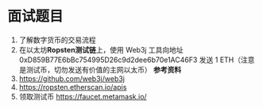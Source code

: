 # 面试题目
1. 了解数字货币的交易流程
1. 在以太坊**Ropsten测试链**上，使用 Web3j 工具向地址 0xD859B77E6bBc754995D26c9d2dee6b70e1AC46F3 发送 1 ETH（注意是测试币，切勿发送有价值的主网以太币）
  **参考资料**
  1. https://github.com/web3j/web3j
  1. https://ropsten.etherscan.io/apis
  1. 领取测试币 https://faucet.metamask.io/

